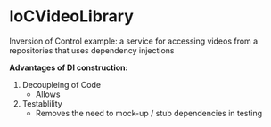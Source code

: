 # IoCVideoLibrary
Inversion of Control example: a service for accessing videos from a repositories that uses dependency injections

**Advantages of DI construction:**
1. Decoupleing of Code
    - Allows 
2. Testablility
    - Removes the need to mock-up / stub dependencies in testing 
